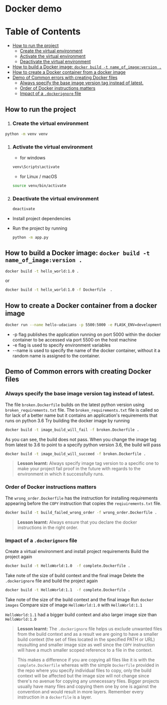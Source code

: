 

# Docker demo

Table of Contents
=================
  - [How to run the project](#how-to-run-the-project)
    * [Create the virtual environment](#create-the-virtual-environment)
    * [Activate the virtual environment](#activate-the-virtual-environment)
    * [Deactivate the virtual environment](#deactivate-the-virtual-environment)
  - [How to build a Docker image: `docker build -t name_of_image:version .`](#how-to-build-a-docker-image-docker-build--t-name_of_imageversion-)
  - [How to create a Docker container from a docker image](#how-to-create-a-docker-container-from-a-docker-image)
  - [Demo of Common errors with creating Docker files](#demo-of-common-errors-with-creating-docker-files)
    - [Always specify the base image version tag instead of latest.](#always-specify-the-base-image-version-tag-instead-of-latest)
    - [Order of Docker instructions matters](#order-of-docker-instructions-matters)
    - [Impact of  a  `.dockerignore`  file](#impact-of--a--dockerignore--file)

## How to run the project

 1. ### Create the virtual environment

   ```bash
   python -m venv venv
   ```

1. ### Activate the virtual environment

   - for windows

   ```bash
   venv\Scripts\activate
   ```

   - for Linux / macOS

   ```bash
   source venv/bin/activate
   ```

2. ### Deactivate the virtual environment

   ```bash
   deactivate
   ```

- Install project dependencies

- Run the project by running
  ```bash
  python -m app.py
  ```

## How to build a Docker image: `docker build -t name_of_image:version .`

```bash
docker build -t hello_world:1.0 .
```
or 

```bash
docker build -t hello_world:1.0 -f Dockerfile  .
```

## How to create a Docker container from a docker image

```bash
docker run --name hello-udacians -p 5500:5000 -e FLASK_ENV=development -e FLASK_DEBUG=True hello_world:1.0
```

- -p flag publishes the application running on port 5000 within the docker container to be accessed via port 5500 on the host machine
- -e flag is used to specify environment variables
- --name is used to specify the name of the docker container, without it a random name is assigned to the container.



## Demo of Common errors with creating Docker files

### Always specify the base image version tag instead of latest.

 The file `broken.Dockerfile` builds on the latest python version using `broken_requirements.txt` file.
 The `broken_requirements.txt` file is called so for lack of a better name but it contains an application's requirements that runs on python 3.6
 Try building the docker image by running

 ```bash
 docker build -t image_build_will_fail -f broken.Dockerfile .
 ```
 As you can see, the build does not pass.
 When you change the image tag from latest to 3.6 to point to a specify python version 3.6, the build will pass
 ```bash
 docker build -t image_build_will_succeed -f broken.Dockerfile .
 ```
 > **Lesson learnt:** Always specify image tag version to a specific one to make your project fail proof in the future
 with regards to the environment in which it successfully runs.

### Order of Docker instructions matters

The `wrong_order.Dockerfile` has the instruction for installing requirements appearing before the `COPY` instruction that copies the `reqiuirements.txt` file.

```bash
docker build -t build_failed_wrong_order -f wrong_order.Dockerfile .
```

> **Lesson learnt:** Always ensure that you declare the docker instructions in the right order.

### Impact of  a  `.dockerignore`  file
Create a virtual environment and install project requirements
Build the project again
```bash 
docker build -t HelloWorld:1.0  -f complete.Dockerfile .
```
Take note of the size of  build context and the final image
Delete the `.dockerignore` file and build the project again

```bash 
docker build -t HelloWorld:1.1  -f complete.Dockerfile .
```
Take note of the size of the build context and the final image
Run `docker images`
Compare size of image `HelloWorld:1.0` with `HelloWorld:1.1`

`HelloWorld:1.1`  had  a bigger build context and also larger image size than `HelloWorld:1.0`

> **Lesson learnt:** The `.dockerignore` file helps us exclude unwanted files from the build context and as a result we are going to have a smaller build context (the set of files located in the specified PATH or URL)
reusulting and smaller image size as well since  the `COPY` instruction will have a much smaller scoped reference to a file in the context.

> This makes a difference if you are copying all files like it is with the `complete.Dockerfile` whereas with the simple `Dockerfile` provided in the repo where you specify individual files to copy, only the build context will be affected but the image size will not change since there's no avenue for copying any unnecessary files.
Bigger projects usually have many files and copying them one by one is against the convention and would result in more layers. Remember every instruction in a `dockerfile` is a layer.
